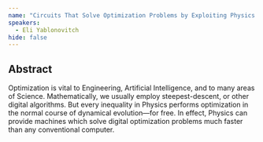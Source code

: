 ```yaml
---
name: "Circuits That Solve Optimization Problems by Exploiting Physics Inequalities"
speakers:
  - Eli Yablonovitch
hide: false
---
```



## Abstract

Optimization is vital to Engineering, Artificial Intelligence, and to many areas of Science. Mathematically, we usually employ steepest-descent, or other digital algorithms. But every inequality in Physics performs optimization in the normal course of dynamical evolution—for free. In effect, Physics can provide machines which solve digital optimization problems much faster than any conventional computer.

